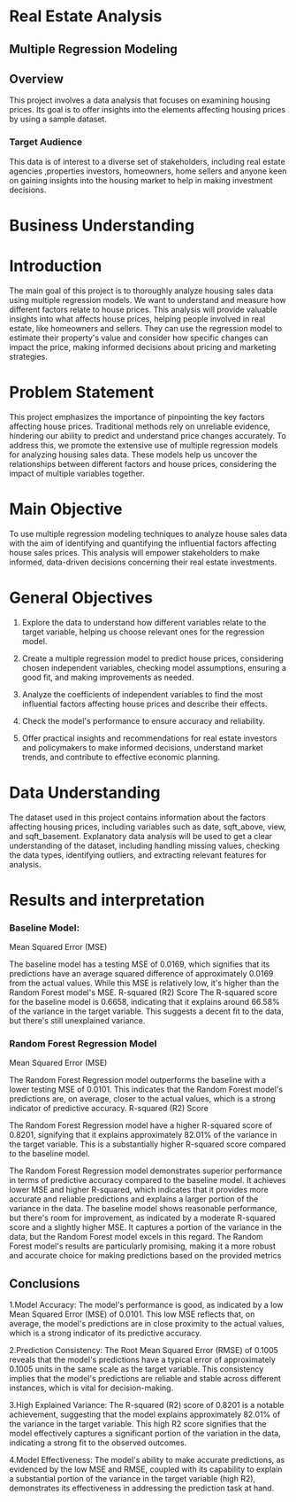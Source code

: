 
# Real Estate Analysis 


## Multiple Regression Modeling

## Overview

This project involves a data analysis that focuses on examining housing prices. Its goal is to offer insights into the elements affecting housing prices by using a sample dataset.

### Target Audience
 
This data is of interest to a diverse set of stakeholders, including real estate agencies ,properties investors, homeowners, home sellers  and anyone keen on gaining insights into the housing market to help in making investment decisions.

# Business Understanding

# Introduction

The main goal of this project is to thoroughly analyze housing sales data using multiple regression models. We want to understand and measure how different factors relate to house prices. This analysis will provide valuable insights into what affects house prices, helping people involved in real estate, like homeowners and sellers. They can use the regression model to estimate their property's value and consider how specific changes can impact the price, making informed decisions about pricing and marketing strategies.

# Problem Statement

This project emphasizes the importance of pinpointing the key factors affecting house prices. Traditional methods rely on unreliable evidence, hindering our ability to predict and understand price changes accurately. To address this, we promote the extensive use of multiple regression models for analyzing housing sales data. These models help us uncover the relationships between different factors and house prices, considering the impact of multiple variables together.

# Main Objective

To use multiple regression modeling techniques to analyze house sales data with the aim of identifying and quantifying the influential factors affecting house sales prices. This analysis will empower stakeholders to make informed, data-driven decisions concerning their real estate investments.

# General Objectives

1. Explore the data to understand how different variables relate to the target variable, helping us choose relevant ones for the regression model.

2. Create a multiple regression model to predict house prices, considering chosen independent variables, checking model assumptions, ensuring a good fit, and making improvements as needed.

3. Analyze the coefficients of independent variables to find the most influential factors affecting house prices and describe their effects.

4. Check the model's performance to ensure accuracy and reliability.

5. Offer practical insights and recommendations for real estate investors and policymakers to make informed decisions, understand market trends, and contribute to effective economic planning.

# Data Understanding


The dataset used in this project contains information about the factors affecting housing prices, including variables such as date, sqft_above, view, and sqft_basement. Explanatory data analysis will be used to get a clear understanding of the dataset, including handling missing values, checking the data types, identifying outliers, and extracting relevant features for analysis.

# Results and interpretation

### Baseline Model:

 Mean Squared Error (MSE)

 The baseline model has a testing MSE of 0.0169, which signifies that its predictions have an average squared difference of approximately 0.0169 from the actual values. While this MSE is relatively low, it's higher than the Random Forest model's MSE.
 R-squared (R2) Score
The R-squared score for the baseline model is 0.6658, indicating that it explains around 66.58% of the variance in the target variable. This suggests a decent fit to the data, but there's still unexplained variance.

### Random Forest Regression Model

 Mean Squared Error (MSE)

 The Random Forest Regression model outperforms the baseline with a lower testing MSE of 0.0101. This indicates that the Random Forest model's predictions are, on average, closer to the actual values, which is a strong indicator of predictive accuracy.
R-squared (R2) Score 

The Random Forest Regression model have a higher R-squared score of 0.8201, signifying that it explains approximately 82.01% of the variance in the target variable. This is a substantially higher R-squared score compared to the baseline model.

The Random Forest Regression model demonstrates superior performance in terms of predictive accuracy compared to the baseline model. It achieves lower MSE and higher R-squared, which indicates that it provides more accurate and reliable predictions and explains a larger portion of the variance in the data.
The baseline model shows reasonable performance, but there's room for improvement, as indicated by a moderate R-squared score and a slightly higher MSE. It captures a portion of the variance in the data, but the Random Forest model excels in this regard.
The Random Forest model's results are particularly promising, making it a more robust and accurate choice for making predictions based on the provided metrics

## Conclusions

1.Model Accuracy: The model's performance is good, as indicated by a low Mean Squared Error (MSE) of 0.0101. This low MSE reflects that, on average, the model's predictions are in close proximity to the actual values, which is a strong indicator of its predictive accuracy.

2.Prediction Consistency: The Root Mean Squared Error (RMSE) of 0.1005 reveals that the model's predictions have a typical error of approximately 0.1005 units in the same scale as the target variable. This consistency implies that the model's predictions are reliable and stable across different instances, which is vital for decision-making.

3.High Explained Variance: The R-squared (R2) score of 0.8201 is a notable achievement, suggesting that the model explains approximately 82.01% of the variance in the target variable. This high R2 score signifies that the model effectively captures a significant portion of the variation in the data, indicating a strong fit to the observed outcomes.

4.Model Effectiveness: The model's ability to make accurate predictions, as evidenced by the low MSE and RMSE, coupled with its capability to explain a substantial portion of the variance in the target variable (high R2), demonstrates its effectiveness in addressing the prediction task at hand.
